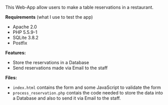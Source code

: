 This Web-App allow users to make a table reservations in a restaurant.

**Requirements** (what I use to test the app)
  * Apache 2.0
  * PHP 5.5.9-1
  * SQLite 3.8.2
  * Postfix

**Features:**
  - Store the reservations in a Database
  - Send reservations made via Email to the staff

**Files:**
  - `index.html` contains the form and some JavaScript to validate the form
  - `process_reservation.php` contais the code needed to store the data into a Database and also to send it via Email to the staff.
